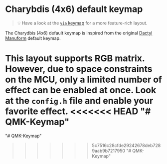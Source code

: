 # Charybdis (4x6) default keymap

> :bulb: Have a look at the [`via` keymap](../via) for a more feature-rich layout.

The Charydbis (4x6) default keymap is inspired from the original [Dactyl Manuform](../../../../../handwired/dactyl_manuform) default keymap.

This layout supports RGB matrix. However, due to space constraints on the MCU, only a limited number of effect can be enabled at once. Look at the `config.h` file and enable your favorite effect.
<<<<<<< HEAD
"# QMK-Keymap" 
=======
"# QMK-Keymap" 
>>>>>>> 5c7516c28cfde29242678deb7289aab9b7217950
"# QMK-Keymap" 
